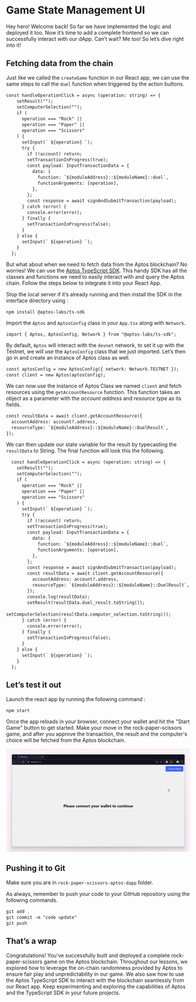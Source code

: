 # Game State Management UI

Hey hero! Welcome back! So far we have implemented the logic and deployed it too. Now it’s time to add a complete frontend so we can successfully interact with our dApp. Can’t wait? Me too! So let’s dive right into it!

## Fetching data from the chain

Just like we called the `createGame` function in our React app, we can use the same steps to call the `duel` function when triggered by the action buttons.

```tsx
const handleOperationClick = async (operation: string) => {
    setResult("");
    setComputerSelection("");
    if (
      operation === "Rock" ||
      operation === "Paper" ||
      operation === "Scissors"
    ) {
      setInput(` ${operation} `);
      try {
        if (!account) return;
        setTransactionInProgress(true);
        const payload: InputTransactionData = {
          data: {
            function: `${moduleAddress}::${moduleName}::duel`,
            functionArguments: [operation],
          },
        };
        const response = await signAndSubmitTransaction(payload);
      } catch (error) {
        console.error(error);
      } finally {
        setTransactionInProgress(false);
      }
    } else {
      setInput(` ${operation} `);
    }
  };
```

But what about when we need to fetch data from the Aptos blockchain? No worries! We can use the [Aptos TypeScript SDK](https://aptos.dev/en/build/sdks/ts-sdk). This handy SDK has all the classes and functions we need to easily interact with and query the Aptos chain. Follow the steps below to integrate it into your React App.

Stop the local server if it’s already running and then install the SDK in the interface directory using :

```
npm install @aptos-labs/ts-sdk
```

Import the `Aptos` and `AptosConfig` class in your `App.tsx` along with `Network`.

```tsx
import { Aptos, AptosConfig, Network } from "@aptos-labs/ts-sdk";
```

By default, `Aptos` will interact with the `devnet` network, to set it up with the Testnet, we will use the `AptosConfig` class that we just imported. Let’s then go in and create an instance of Aptos class as well.

```tsx
const aptosConfig = new AptosConfig({ network: Network.TESTNET });
const client = new Aptos(aptosConfig);
```

We can now use the instance of Aptos Class we named `client` and fetch resources using the `getAccountResource` function. This function takes an object as a parameter with the *account address* and *resource type* as its fields.

```tsx
const resultData = await client.getAccountResource({
  accountAddress: account?.address,
  resourceType: `${moduleAddress}::${moduleName}::DuelResult`,
});
```

We can then update our state variable for the result by typecasting the `resultData` to String. The final function will look this the following.

```tsx
  const handleOperationClick = async (operation: string) => {
    setResult("");
    setComputerSelection("");
    if (
      operation === "Rock" ||
      operation === "Paper" ||
      operation === "Scissors"
    ) {
      setInput(` ${operation} `);
      try {
        if (!account) return;
        setTransactionInProgress(true);
        const payload: InputTransactionData = {
          data: {
            function: `${moduleAddress}::${moduleName}::duel`,
            functionArguments: [operation],
          },
        };
        const response = await signAndSubmitTransaction(payload);
        const resultData = await client.getAccountResource({
          accountAddress: account?.address,
          resourceType: `${moduleAddress}::${moduleName}::DuelResult`,
        });
        console.log(resultData);
        setResult(resultData.duel_result.toString());
        setComputerSelection(resultData.computer_selection.toString());
      } catch (error) {
        console.error(error);
      } finally {
        setTransactionInProgress(false);
      }
    } else {
      setInput(` ${operation} `);
    }
  };
```

## Let’s test it out

Launch the react app by running the following command : 

```
npm start
```

Once the app reloads in your browser, connect your wallet and hit the "Start Game" button to get started. Make your move in the rock-paper-scissors game, and after you approve the transaction, the result and the computer's choice will be fetched from the Aptos blockchain.

![06.gif](https://github.com/0xmetaschool/Learning-Projects/blob/main/assests_for_all/C4%20Rock%20Paper%20Scissor%20on%20Aptos%20Images/Lesson%201%20What%20Are%20We%20Building%20Today/06.webp?raw=true)

## Pushing it to Git

Make sure you are in `rock-paper-scissors-aptos-dapp` folder.

As always, remember to push your code to your GitHub repository using the following commands. 

```
git add .
git commit -m "code update"
git push
```

## That’s a wrap

Congratulations! You've successfully built and deployed a complete rock-paper-scissors game on the Aptos blockchain. Throughout our lessons, we explored how to leverage the on-chain randomness provided by Aptos to ensure fair play and unpredictability in our game. We also saw how to use the Aptos TypeScript SDK to interact with the blockchain seamlessly from our React app. Keep experimenting and exploring the capabilities of Aptos and the TypeScript SDK in your future projects.